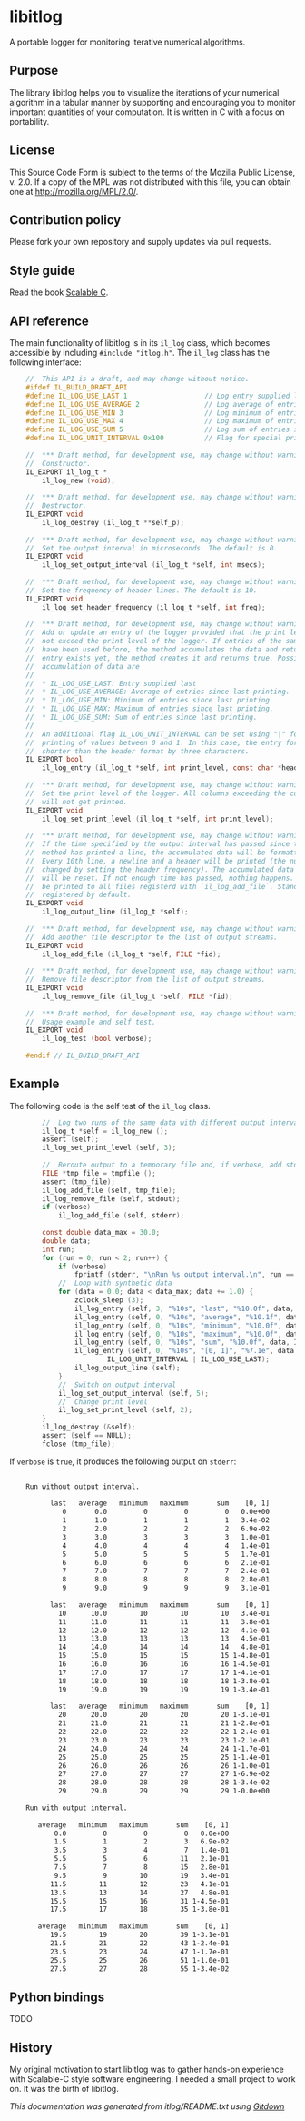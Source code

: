 
<A name="toc1-3" title="libitlog"></A>
libitlog
========

A portable logger for monitoring iterative numerical algorithms.

<A name="toc2-9" title="Purpose"></A>
Purpose
-------

The library libitlog helps you to visualize the iterations of your numerical
algorithm in a tabular manner by supporting and encouraging you to monitor
important quantities of your computation. It is written in C with a
focus on portability.

<A name="toc2-18" title="License"></A>
License
-------

This Source Code Form is subject to the terms of the Mozilla Public License, v.
2.0. If a copy of the MPL was not distributed with this file, you can obtain one
at <http://mozilla.org/MPL/2.0/>.

<A name="toc2-26" title="Contribution policy"></A>
Contribution policy
-------------------

Please fork your own repository and supply updates via pull requests.

<A name="toc2-32" title="Style guide"></A>
Style guide
-----------

Read the book [Scalable C](https://www.gitbook.com/book/hintjens/scalable-c/details).

<A name="toc2-38" title="API reference"></A>
API reference
-------------

The main functionality of libitlog is in its `il_log` class, which becomes
accessible by including `#include "itlog.h"`. The `il_log` class has the
following interface:

```h
    //  This API is a draft, and may change without notice.
    #ifdef IL_BUILD_DRAFT_API
    #define IL_LOG_USE_LAST 1                   // Log entry supplied last.
    #define IL_LOG_USE_AVERAGE 2                // Log average of entries since last log line.
    #define IL_LOG_USE_MIN 3                    // Log minimum of entries since last log line.
    #define IL_LOG_USE_MAX 4                    // Log maximum of entries since last log line.
    #define IL_LOG_USE_SUM 5                    // Log sum of entries since last log line.
    #define IL_LOG_UNIT_INTERVAL 0x100          // Flag for special printing of values in [0,1].
    
    //  *** Draft method, for development use, may change without warning ***
    //  Constructor.
    IL_EXPORT il_log_t *
        il_log_new (void);
    
    //  *** Draft method, for development use, may change without warning ***
    //  Destructor.
    IL_EXPORT void
        il_log_destroy (il_log_t **self_p);
    
    //  *** Draft method, for development use, may change without warning ***
    //  Set the output interval in microseconds. The default is 0.
    IL_EXPORT void
        il_log_set_output_interval (il_log_t *self, int msecs);
    
    //  *** Draft method, for development use, may change without warning ***
    //  Set the frequency of header lines. The default is 10.
    IL_EXPORT void
        il_log_set_header_frequency (il_log_t *self, int freq);
    
    //  *** Draft method, for development use, may change without warning ***
    //  Add or update an entry of the logger provided that the print level argument does
    //  not exceed the print level of the logger. If entries of the same header name    
    //  have been used before, the method accumulates the data and returns false. If no 
    //  entry exists yet, the method creates it and returns true. Possible modes for    
    //  accumulation of data are                                                        
    //                                                                                  
    //  * IL_LOG_USE_LAST: Entry supplied last                                          
    //  * IL_LOG_USE_AVERAGE: Average of entries since last printing.                   
    //  * IL_LOG_USE_MIN: Minimum of entries since last printing.                       
    //  * IL_LOG_USE_MAX: Maximum of entries since last printing.                       
    //  * IL_LOG_USE_SUM: Sum of entries since last printing.                           
    //                                                                                  
    //  An additional flag IL_LOG_UNIT_INTERVAL can be set using "|" for special        
    //  printing of values between 0 and 1. In this case, the entry format should be    
    //  shorter than the header format by three characters.                             
    IL_EXPORT bool
        il_log_entry (il_log_t *self, int print_level, const char *header_format, const char *header_name, const char *entry_format, double value, int mode);
    
    //  *** Draft method, for development use, may change without warning ***
    //  Set the print level of the logger. All columns exceeding the current print level
    //  will not get printed.                                                           
    IL_EXPORT void
        il_log_set_print_level (il_log_t *self, int print_level);
    
    //  *** Draft method, for development use, may change without warning ***
    //  If the time specified by the output interval has passed since the last time this
    //  method has printed a line, the accumulated data will be formatted and printed.  
    //  Every 10th line, a newline and a header will be printed (the number can be      
    //  changed by setting the header frequency). The accumulated data of all entries   
    //  will be reset. If not enough time has passed, nothing happens. The output will  
    //  be printed to all files registerd with `il_log_add_file`. Standard output is    
    //  registered by default.                                                          
    IL_EXPORT void
        il_log_output_line (il_log_t *self);
    
    //  *** Draft method, for development use, may change without warning ***
    //  Add another file descriptor to the list of output streams.
    IL_EXPORT void
        il_log_add_file (il_log_t *self, FILE *fid);
    
    //  *** Draft method, for development use, may change without warning ***
    //  Remove file descriptor from the list of output streams.
    IL_EXPORT void
        il_log_remove_file (il_log_t *self, FILE *fid);
    
    //  *** Draft method, for development use, may change without warning ***
    //  Usage example and self test.
    IL_EXPORT void
        il_log_test (bool verbose);
    
    #endif // IL_BUILD_DRAFT_API
```

<A name="toc2-130" title="Example"></A>
Example
-------

The following code is the self test of the `il_log` class.

```c
        //  Log two runs of the same data with different output intervals and print levels.
        il_log_t *self = il_log_new ();
        assert (self);
        il_log_set_print_level (self, 3);
    
        //  Reroute output to a temporary file and, if verbose, add stderr
        FILE *tmp_file = tmpfile ();
        assert (tmp_file);
        il_log_add_file (self, tmp_file);
        il_log_remove_file (self, stdout);
        if (verbose)
            il_log_add_file (self, stderr);
    
        const double data_max = 30.0;
        double data;
        int run;
        for (run = 0; run < 2; run++) {
            if (verbose)
                fprintf (stderr, "\nRun %s output interval.\n", run == 0? "without": "with");
            //  Loop with synthetic data
            for (data = 0.0; data < data_max; data += 1.0) {
                zclock_sleep (3);
                il_log_entry (self, 3, "%10s", "last", "%10.0f", data, IL_LOG_USE_LAST);
                il_log_entry (self, 0, "%10s", "average", "%10.1f", data, IL_LOG_USE_AVERAGE);
                il_log_entry (self, 0, "%10s", "minimum", "%10.0f", data, IL_LOG_USE_MIN);
                il_log_entry (self, 0, "%10s", "maximum", "%10.0f", data, IL_LOG_USE_MAX);
                il_log_entry (self, 0, "%10s", "sum", "%10.0f", data, IL_LOG_USE_SUM);
                il_log_entry (self, 0, "%10s", "[0, 1]", "%7.1e", data / (data_max-1.0),
                        IL_LOG_UNIT_INTERVAL | IL_LOG_USE_LAST);
                il_log_output_line (self);
            }
            //  Switch on output interval
            il_log_set_output_interval (self, 5);
            //  Change print level
            il_log_set_print_level (self, 2);
        }
        il_log_destroy (&self);
        assert (self == NULL);
        fclose (tmp_file);
```

If `verbose` is `true`, it produces the following output on `stderr`:

```txt
    
    Run without output interval.
    
          last   average   minimum   maximum       sum    [0, 1]
             0       0.0         0         0         0   0.0e+00
             1       1.0         1         1         1   3.4e-02
             2       2.0         2         2         2   6.9e-02
             3       3.0         3         3         3   1.0e-01
             4       4.0         4         4         4   1.4e-01
             5       5.0         5         5         5   1.7e-01
             6       6.0         6         6         6   2.1e-01
             7       7.0         7         7         7   2.4e-01
             8       8.0         8         8         8   2.8e-01
             9       9.0         9         9         9   3.1e-01
    
          last   average   minimum   maximum       sum    [0, 1]
            10      10.0        10        10        10   3.4e-01
            11      11.0        11        11        11   3.8e-01
            12      12.0        12        12        12   4.1e-01
            13      13.0        13        13        13   4.5e-01
            14      14.0        14        14        14   4.8e-01
            15      15.0        15        15        15 1-4.8e-01
            16      16.0        16        16        16 1-4.5e-01
            17      17.0        17        17        17 1-4.1e-01
            18      18.0        18        18        18 1-3.8e-01
            19      19.0        19        19        19 1-3.4e-01
    
          last   average   minimum   maximum       sum    [0, 1]
            20      20.0        20        20        20 1-3.1e-01
            21      21.0        21        21        21 1-2.8e-01
            22      22.0        22        22        22 1-2.4e-01
            23      23.0        23        23        23 1-2.1e-01
            24      24.0        24        24        24 1-1.7e-01
            25      25.0        25        25        25 1-1.4e-01
            26      26.0        26        26        26 1-1.0e-01
            27      27.0        27        27        27 1-6.9e-02
            28      28.0        28        28        28 1-3.4e-02
            29      29.0        29        29        29 1-0.0e+00
    
    Run with output interval.
    
       average   minimum   maximum       sum    [0, 1]
           0.0         0         0         0   0.0e+00
           1.5         1         2         3   6.9e-02
           3.5         3         4         7   1.4e-01
           5.5         5         6        11   2.1e-01
           7.5         7         8        15   2.8e-01
           9.5         9        10        19   3.4e-01
          11.5        11        12        23   4.1e-01
          13.5        13        14        27   4.8e-01
          15.5        15        16        31 1-4.5e-01
          17.5        17        18        35 1-3.8e-01
    
       average   minimum   maximum       sum    [0, 1]
          19.5        19        20        39 1-3.1e-01
          21.5        21        22        43 1-2.4e-01
          23.5        23        24        47 1-1.7e-01
          25.5        25        26        51 1-1.0e-01
          27.5        27        28        55 1-3.4e-02
```

<A name="toc2-242" title="Python bindings"></A>
Python bindings
---------------

TODO

<A name="toc2-248" title="History"></A>
History
-------

My original motivation to start libitlog was to gather hands-on experience with
Scalable-C style software engineering. I needed a small project to work on. It
was the birth of libitlog.


_This documentation was generated from itlog/README.txt using [Gitdown](https://github.com/zeromq/gitdown)_
